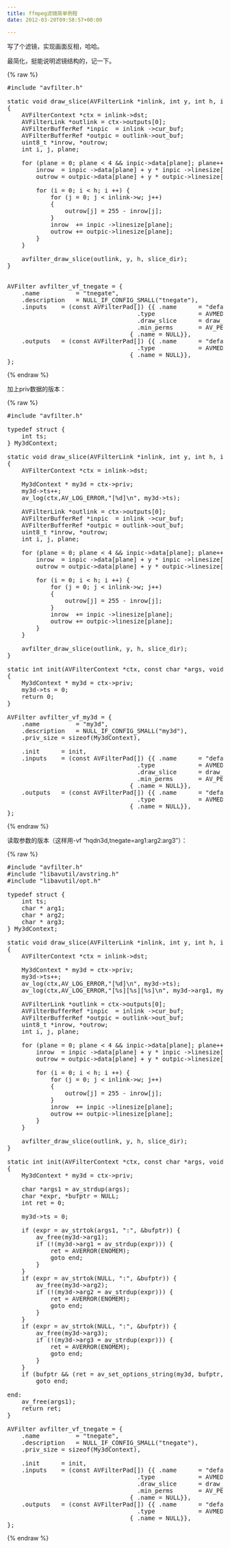 ```yaml
---
title: ffmpeg滤镜简单例程
date: 2012-03-20T09:58:57+00:00

---
```

写了个滤镜，实现画面反相，哈哈。

最简化，挺能说明滤镜结构的，记一下。

{% raw %}
<pre class="brush: cpp">#include "avfilter.h"

static void draw_slice(AVFilterLink *inlink, int y, int h, int slice_dir)
{
    AVFilterContext *ctx = inlink->dst;
    AVFilterLink *outlink = ctx->outputs[0];
    AVFilterBufferRef *inpic  = inlink ->cur_buf;
    AVFilterBufferRef *outpic = outlink->out_buf;
    uint8_t *inrow, *outrow;
    int i, j, plane;

    for (plane = 0; plane &lt; 4 &#038;&#038; inpic->data[plane]; plane++) {
        inrow  = inpic ->data[plane] + y * inpic ->linesize[plane];
        outrow = outpic->data[plane] + y * outpic->linesize[plane];

        for (i = 0; i &lt; h; i ++) {
            for (j = 0; j &lt; inlink->w; j++)
            {   
                outrow[j] = 255 - inrow[j];
            }   
            inrow  += inpic ->linesize[plane];
            outrow += outpic->linesize[plane];
        }   
    }   

    avfilter_draw_slice(outlink, y, h, slice_dir);
}


AVFilter avfilter_vf_tnegate = {    
    .name          = "tnegate",    
    .description   = NULL_IF_CONFIG_SMALL("tnegate"),    
    .inputs    = (const AVFilterPad[]) {{ .name      = "default",   
                                    .type            = AVMEDIA_TYPE_VIDEO, 
                                    .draw_slice      = draw_slice,  
                                    .min_perms       = AV_PERM_READ, },  
                                  { .name = NULL}},    
    .outputs   = (const AVFilterPad[]) {{ .name      = "default",   
                                    .type            = AVMEDIA_TYPE_VIDEO, },  
                                  { .name = NULL}},    
};
</pre>
{% endraw %}

加上priv数据的版本：

{% raw %}
<pre class="brush: cpp">#include "avfilter.h"

typedef struct {
    int ts; 
} My3dContext;

static void draw_slice(AVFilterLink *inlink, int y, int h, int slice_dir)
{
    AVFilterContext *ctx = inlink->dst;

    My3dContext * my3d = ctx->priv;
    my3d->ts++;
    av_log(ctx,AV_LOG_ERROR,"[%d]\n", my3d->ts);

    AVFilterLink *outlink = ctx->outputs[0];
    AVFilterBufferRef *inpic  = inlink ->cur_buf;
    AVFilterBufferRef *outpic = outlink->out_buf;
    uint8_t *inrow, *outrow;
    int i, j, plane;

    for (plane = 0; plane &lt; 4 &#038;&#038; inpic->data[plane]; plane++) {
        inrow  = inpic ->data[plane] + y * inpic ->linesize[plane];
        outrow = outpic->data[plane] + y * outpic->linesize[plane];

        for (i = 0; i &lt; h; i ++) {
            for (j = 0; j &lt; inlink->w; j++)
            {   
                outrow[j] = 255 - inrow[j];
            }   
            inrow  += inpic ->linesize[plane];
            outrow += outpic->linesize[plane];
        }   
    }   

    avfilter_draw_slice(outlink, y, h, slice_dir);
}

static int init(AVFilterContext *ctx, const char *args, void *opaque)
{
    My3dContext * my3d = ctx->priv;
    my3d->ts = 0;
    return 0;
}

AVFilter avfilter_vf_my3d = {    
    .name          = "my3d",    
    .description   = NULL_IF_CONFIG_SMALL("my3d"),    
    .priv_size = sizeof(My3dContext),

    .init      = init,
    .inputs    = (const AVFilterPad[]) {{ .name      = "default",   
                                    .type            = AVMEDIA_TYPE_VIDEO, 
                                    .draw_slice      = draw_slice,  
                                    .min_perms       = AV_PERM_READ, },  
                                  { .name = NULL}},    
    .outputs   = (const AVFilterPad[]) {{ .name      = "default",   
                                    .type            = AVMEDIA_TYPE_VIDEO, },  
                                  { .name = NULL}},    
};
</pre>
{% endraw %}

读取参数的版本（这样用-vf &#8220;hqdn3d,tnegate=arg1:arg2:arg3&#8243;）：

{% raw %}
<pre class="brush: cpp">#include "avfilter.h"
#include "libavutil/avstring.h"
#include "libavutil/opt.h"

typedef struct {
    int ts;
    char * arg1;
    char * arg2;
    char * arg3;
} My3dContext;

static void draw_slice(AVFilterLink *inlink, int y, int h, int slice_dir)
{
    AVFilterContext *ctx = inlink->dst;

    My3dContext * my3d = ctx->priv;
    my3d->ts++;
    av_log(ctx,AV_LOG_ERROR,"[%d]\n", my3d->ts);
    av_log(ctx,AV_LOG_ERROR,"[%s][%s][%s]\n", my3d->arg1, my3d->arg2, my3d->arg3);

    AVFilterLink *outlink = ctx->outputs[0];
    AVFilterBufferRef *inpic  = inlink ->cur_buf;
    AVFilterBufferRef *outpic = outlink->out_buf;
    uint8_t *inrow, *outrow;
    int i, j, plane;

    for (plane = 0; plane &lt; 4 &#038;&#038; inpic->data[plane]; plane++) {
        inrow  = inpic ->data[plane] + y * inpic ->linesize[plane];
        outrow = outpic->data[plane] + y * outpic->linesize[plane];

        for (i = 0; i &lt; h; i ++) {
            for (j = 0; j &lt; inlink->w; j++)
            {   
                outrow[j] = 255 - inrow[j];
            }   
            inrow  += inpic ->linesize[plane];
            outrow += outpic->linesize[plane];
        }   
    }   

    avfilter_draw_slice(outlink, y, h, slice_dir);
}

static int init(AVFilterContext *ctx, const char *args, void *opaque)
{
    My3dContext * my3d = ctx->priv;

    char *args1 = av_strdup(args);
    char *expr, *bufptr = NULL;
    int ret = 0;

    my3d->ts = 0;

    if (expr = av_strtok(args1, ":", &bufptr)) {
        av_free(my3d->arg1);
        if (!(my3d->arg1 = av_strdup(expr))) {
            ret = AVERROR(ENOMEM);
            goto end;
        }
    }
    if (expr = av_strtok(NULL, ":", &bufptr)) {
        av_free(my3d->arg2);
        if (!(my3d->arg2 = av_strdup(expr))) {
            ret = AVERROR(ENOMEM);
            goto end;
        }
    }
    if (expr = av_strtok(NULL, ":", &bufptr)) {
        av_free(my3d->arg3);
        if (!(my3d->arg3 = av_strdup(expr))) {
            ret = AVERROR(ENOMEM);
            goto end;
        }
    }
    if (bufptr && (ret = av_set_options_string(my3d, bufptr, "=", ":")) &lt; 0)
        goto end;

end:
    av_free(args1);
    return ret;
}

AVFilter avfilter_vf_tnegate = {
    .name          = "tnegate",
    .description   = NULL_IF_CONFIG_SMALL("tnegate"),
    .priv_size = sizeof(My3dContext),

    .init      = init,
    .inputs    = (const AVFilterPad[]) {{ .name      = "default",
                                    .type            = AVMEDIA_TYPE_VIDEO,
                                    .draw_slice      = draw_slice,
                                    .min_perms       = AV_PERM_READ, },
                                  { .name = NULL}},
    .outputs   = (const AVFilterPad[]) {{ .name      = "default",
                                    .type            = AVMEDIA_TYPE_VIDEO, },
                                  { .name = NULL}},
};
</pre>
{% endraw %}
